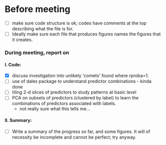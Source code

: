# Before meeting

- [ ] make sure code structure is ok; codes have comments at the top describing what the file is for. 
- [ ] Ideally make sure each file that produces figures names the figures that it creates. 

### During meeting, report on

#### I. Code:

- [x] discuss investigation into unlikely 'comets' found where rproba=1.
- [ ] use of dalex package to understand predictor combinations - kinda done
- [ ] tiling 2-d slices of predictors to study patterns at basic level
- [ ] PCA on subsets of predictors (clustered by label) to learn the combinations of predictors associated with labels.
  - not really sure what this tells me...

#### II. Summary:

- [ ] Write a summary of the progress so far, and some figures. It will of necessity be incomplete and cannot be perfect; try anyway.

